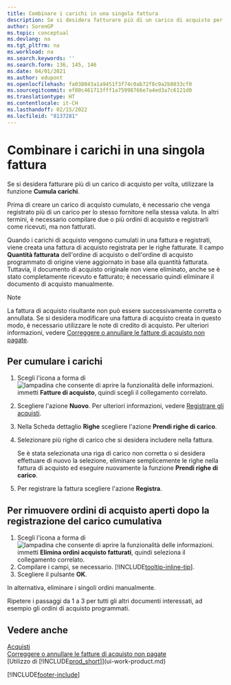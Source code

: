```yaml
---
title: Combinare i carichi in una singola fattura
description: Se si desidera fatturare più di un carico di acquisto per volta, utilizzare la funzione Cumula carichi.
author: SorenGP
ms.topic: conceptual
ms.devlang: na
ms.tgt_pltfrm: na
ms.workload: na
ms.search.keywords: ''
ms.search.form: 136, 145, 146
ms.date: 04/01/2021
ms.author: edupont
ms.openlocfilehash: fa038043a1a9451f3f74c0ab72f8c9a2b8033cf0
ms.sourcegitcommit: ef80c461713fff1a75998766e7a4ed3a7c6121d0
ms.translationtype: HT
ms.contentlocale: it-CH
ms.lasthandoff: 02/15/2022
ms.locfileid: "8137281"
---
```

# <a name="combine-receipts-on-a-single-invoice"></a>Combinare i carichi in una singola fattura

Se si desidera fatturare più di un carico di acquisto per volta, utilizzare la funzione **Cumula carichi**.  

Prima di creare un carico di acquisto cumulato, è necessario che venga registrato più di un carico per lo stesso fornitore nella stessa valuta. In altri termini, è necessario compilare due o più ordini di acquisto e registrarli come ricevuti, ma non fatturati.  

Quando i carichi di acquisto vengono cumulati in una fattura e registrati, viene creata una fattura di acquisto registrata per le righe fatturate. Il campo **Quantità fatturata** dell'ordine di acquisto o dell'ordine di acquisto programmato di origine viene aggiornato in base alla quantità fatturata. Tuttavia, il documento di acquisto originale non viene eliminato, anche se è stato completamente ricevuto e fatturato; è necessario quindi eliminare il documento di acquisto manualmente.  

> [!NOTE]
> La fattura di acquisto risultante non può essere successivamente corretta o annullata. Se si desidera modificare una fattura di acquisto creata in questo modo, è necessario utilizzare le note di credito di acquisto. Per ulteriori informazioni, vedere [Correggere o annullare le fatture di acquisto non pagate](purchasing-how-correct-cancel-unpaid-purchase-invoices.md).

## <a name="to-combine-receipts"></a>Per cumulare i carichi

1. Scegli l'icona a forma di ![lampadina che consente di aprire la funzionalità delle informazioni.](media/ui-search/search_small.png "Informazioni sull'operazione che si desidera eseguire") immetti **Fatture di acquisto**, quindi scegli il collegamento correlato.  
2. Scegliere l'azione **Nuovo**. Per ulteriori informazioni, vedere [Registrare gli acquisti](purchasing-how-record-purchases.md).  
3. Nella Scheda dettaglio **Righe** scegliere l'azione **Prendi righe di carico**.  
4. Selezionare più righe di carico che si desidera includere nella fattura.  

    Se è stata selezionata una riga di carico non corretta o si desidera effettuare di nuovo la selezione, eliminare semplicemente le righe nella fattura di acquisto ed eseguire nuovamente la funzione **Prendi righe di carico**.  
5. Per registrare la fattura scegliere l'azione **Registra**.  

## <a name="to-remove-open-purchase-orders-after-combined-receipt-posting"></a>Per rimuovere ordini di acquisto aperti dopo la registrazione del carico cumulativa

1. Scegli l'icona a forma di ![lampadina che consente di aprire la funzionalità delle informazioni.](media/ui-search/search_small.png "Informazioni sull'operazione che si desidera eseguire") immetti **Elimina ordini acquisto fatturati**, quindi seleziona il collegamento correlato.  
2. Compilare i campi, se necessario. [!INCLUDE[tooltip-inline-tip](includes/tooltip-inline-tip_md.md)].
3. Scegliere il pulsante **OK**.  

In alternativa, eliminare i singoli ordini manualmente.

Ripetere i passaggi da 1 a 3 per tutti gli altri documenti interessati, ad esempio gli ordini di acquisto programmati.

## <a name="see-also"></a>Vedere anche

[Acquisti](purchasing-manage-purchasing.md)  
[Correggere o annullare le fatture di acquisto non pagate](purchasing-how-correct-cancel-unpaid-purchase-invoices.md)  
[Utilizzo di [!INCLUDE[prod_short](includes/prod_short.md)]](ui-work-product.md)  


[!INCLUDE[footer-include](includes/footer-banner.md)]